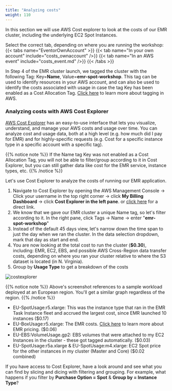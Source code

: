 ```yaml
---
title: "Analyzing costs"
weight: 110
---
```



In this section we will use AWS Cost explorer to look at the costs of our EMR cluster, including the underlying EC2 Spot Instances.

Select the correct tab, depending on where you are running the workshop:
{{< tabs name="EventorOwnAccount" >}}
    {{< tab name="In your own account" include="costs_ownaccount" />}}
    {{< tab name="In an AWS event" include="costs_event.md" />}}
{{< /tabs >}}

In Step 4 of the EMR cluster launch, we tagged the cluster with the following Tag: Key=**Name**, Value=**emr-spot-workshop**. This tag can be used to identify resources in your AWS account, and can also be used to identify the costs associated with usage in case the tag Key has been enabled as a Cost Allocation Tag. [Click here](https://aws.amazon.com/answers/account-management/aws-tagging-strategies/) to learn more about tagging in AWS.


### Analyzing costs with AWS Cost Explorer
[AWS Cost Explorer](https://aws.amazon.com/aws-cost-management/aws-cost-explorer/) has an easy-to-use interface that lets you visualize, understand, and manage your AWS costs and usage over time. You can analyze cost and usage data, both at a high level (e.g. how much did I pay for EMR) and for highly-specific requests (e.g. Cost for a specific instance type in a specific account with a specific tag). 

{{% notice note %}}
If the Name tag Key was not enabled as a Cost Allocation Tag, you will not be able to filter/group according to it in Cost Explorer, but you can still gather data like cost for the EMR service, instance types, etc.
{{% /notice %}}


Let's use Cost Explorer to analyze the costs of running our EMR application.  
1. Navigate to Cost Explorer by opening the AWS Management Console -> Click your username in the top right corner -> click **My Billing Dashboard** -> click **Cost Explorer in the left pane**. or [click here](https://console.aws.amazon.com/billing/home#/costexplorer) for a direct link.  
2. We know that we gave our EMR cluster a unique Name tag, so let's filter according to it. In the right pane, click Tags -> Name -> enter "**emr-spot-workshop**"  
3. Instead of the default 45 days view, let's narrow down the time span to just the day when we ran the cluster. In the data selection dropdown, mark that day as start and end.  
4. You are now looking at the total cost to run the cluster (**$0.30**), including: EMR, EC2, EBS, and possible AWS Cross-Region data transfer costs, depending on where you ran your cluster relative to where the S3 dataset is located (in N. Virginia).  
5. Group by **Usage Type** to get a breakdown of the costs

![costexplorer](/images/running-emr-spark-apps-on-spot/costexplorer1.png)

{{% notice note %}}
Above's screenshot references to a sample workload deployed at an European region. You'll get a similar graph regardless of the region.
{{% /notice %}}

* EU-SpotUsage:r5.xlarge: This was the instance type that ran in the EMR Task Instance fleet and accrued the largest cost, since EMR launched 10 instances ($0.17)  
* EU-BoxUsage:r5.xlarge: The EMR costs. [Click here](https://aws.amazon.com/emr/pricing/) to learn more about EMR pricing. ($0.06)  
* EU-EBS:VolumeUsage.gp2: EBS volumes that were attached to my EC2 Instances in the cluster - these got tagged automatically. ($0.03)  
* EU-SpotUsage:r5a.xlarge & EU-SpotUsage:m4.xlarge: EC2 Spot price for the other instances in my cluster (Master and Core) ($0.02 combined)  

If you have access to Cost Explorer, have a look around and see what you can find by slicing and dicing with filtering and grouping. For example, what happens if you filter by **Purchase Option = Spot** & **Group by = Instance Type**?

